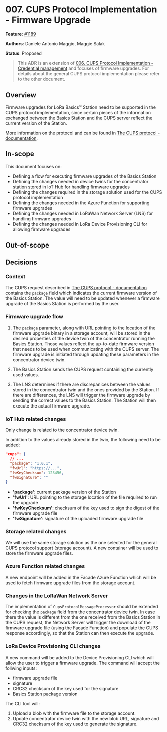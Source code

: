# 007. CUPS Protocol Implementation - Firmware Upgrade

**Feature**:
[#1189](https://github.com/Azure/iotedge-lorawan-starterkit/issues/1189)  

**Authors**: Daniele Antonio Maggio, Maggie Salak

**Status**: Proposed

>This ADR is an extension of [006. CUPS Protocol Implementation - Credential
>management](./006_cups.md) and focuses of firmware upgrades. For details about
>the general CUPS protocol implementation please refer to the other document.

## Overview

Firmware upgrades for LoRa Basics™ Station need to be supported in the CUPS
protocol implementation, since certain pieces of the information exchanged
between the Basics Station and the CUPS server reflect the current version of
the Station.

More information on the protocol and can be found in [The CUPS protocol -
documentation][cupsproto].

## In-scope

This document focuses on:

- Defining a flow for executing firmware upgrades of the Basics Station
- Defining the changes needed in device twins for the concentrator station
  stored in IoT Hub for handling firmware upgrades
- Defining the changes required in the storage solution used for the CUPS
  protocol implementation
- Defining the changes needed in the Azure Function for supporting firmware
  upgrades
- Defining the changes needed in LoRaWan Network Server (LNS) for handling
  firmware upgrades
- Defining the changes needed in LoRa Device Provisioning CLI for allowing
  firmware upgrades

## Out-of-scope

## Decisions

### Context

The CUPS request described in [The CUPS protocol - documentation][cupsproto]
contains the `package` field which indicates the current firmware version of the
Basics Station. The value will need to be updated whenever a firmware upgrade of
the Basics Station is performed by the user.

### Firmware upgrade flow

1. The `package` parameter, along with URL pointing to the location of the
   firmware upgrade binary in a storage account, will be stored in the desired
   properties of the device twin of the concentrator running the Basics Station.
   Those values reflect the up-to-date firmware version that needs to be used
   when communicating with the CUPS server. The firmware upgrade is initiated
   through updating these parameters in the concentrator device twin.

1. The Basics Station sends the CUPS request containing the currently used
   values.

1. The LNS determines if there are discrepanices between the values stored in
   the concentrator twin and the ones provided by the Station. If there are
   differences, the LNS will trigger the firmware upgrade by sending the correct
   values to the Basics Station. The Station will then execute the actual
   firmware upgrade.

### IoT Hub related changes

Only change is related to the concentrator device twin.

In addition to the values already stored in the twin, the following need to be
added:

```json
"cups": {
  // ...
  "package": "1.0.1",
  "fwUrl": "https://...",
  "fwKeyChecksum": 123456,
  "fwSignature": ""
}
```

- **'package'**: current package version of the Station
- **'fwUrl'**: URL pointing to the storage location of the file required to run
  the upgrade
- **'fwKeyChecksum'**: checksum of the key used to sign the digest of the
  firmware upgrade file
- **'fwSignature'**: signature of the uploaded firmware upgrade file

### Storage related changes

We will use the same storage solution as the one selected for the general CUPS
protocol support (storage account). A new container will be used to store the
firmware upgrade files.

### Azure Function related changes

A new endpoint will be added in the Facade Azure Function which will be used to
fetch firmware upgrade files from the storage account.

### Changes in the LoRaWan Network Server

The implementation of `CupsProtocolMessageProcessor` should be extended for
checking the `package` field from the concentrator device twin. In case there
the value is different from the one received from the Basics Station in the CUPS
request, the Network Server will trigger the download of the firmware upgrade
file (using the Facade Function) and populate the CUPS response accordingly, so
that the Station can then execute the upgrade.

### LoRa Device Provisioning CLI changes

A new command will be added to the Device Provisioning CLI which will allow the
user to trigger a firmware upgrade. The command will accept the follwing inputs:

- firmware upgrade file
- signature
- CRC32 checksum of the key used for the signature
- Basics Station package version

The CLI tool will:

1. Upload a blob with the firmware file to the storage account.
1. Update concentrator device twin with the new blob URL, signature and CRC32
   checksum of the key used to generate the signature.

[cupsproto]: https://doc.sm.tc/station/cupsproto.html

